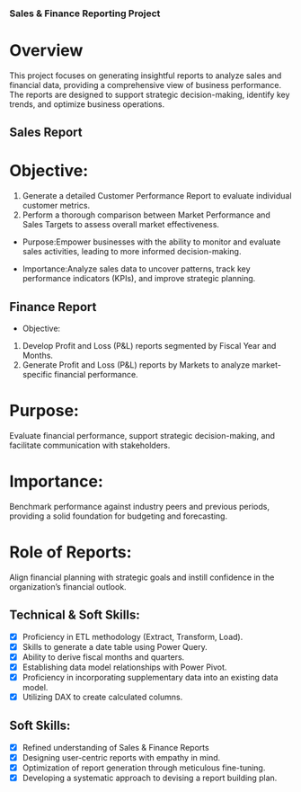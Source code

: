 ### Sales & Finance Reporting Project

# Overview
This project focuses on generating insightful reports to analyze sales and financial data, providing a comprehensive view of business performance. The reports are designed to support strategic decision-making, identify key trends, and optimize business operations.

## Sales Report
# Objective:
1. Generate a detailed Customer Performance Report to evaluate individual customer metrics.
2. Perform a thorough comparison between Market Performance and Sales Targets to assess overall market effectiveness.

* Purpose:Empower businesses with the ability to monitor and evaluate sales activities, leading to more informed decision-making.

* Importance:Analyze sales data to uncover patterns, track key performance indicators (KPIs), and improve strategic planning.

## Finance Report
* Objective:
1. Develop Profit and Loss (P&L) reports segmented by Fiscal Year and Months.
2. Generate Profit and Loss (P&L) reports by Markets to analyze market-specific financial performance.

# Purpose:
Evaluate financial performance, support strategic decision-making, and facilitate communication with stakeholders.

# Importance:
Benchmark performance against industry peers and previous periods, providing a solid foundation for budgeting and forecasting.

# Role of Reports:
Align financial planning with strategic goals and instill confidence in the organization’s financial outlook.

## Technical & Soft Skills:
- [x]	Proficiency in ETL methodology (Extract, Transform, Load).
- [x]	Skills to generate a date table using Power Query.
- [x]	Ability to derive fiscal months and quarters.
- [x]	Establishing data model relationships with Power Pivot.
- [x]	Proficiency in incorporating supplementary data into an existing data model.
- [x]	Utilizing DAX to create calculated columns.

## Soft Skills:
- [x]	Refined understanding of Sales & Finance Reports
- [x]	Designing user-centric reports with empathy in mind.
- [x]	Optimization of report generation through meticulous fine-tuning.
- [x]	Developing a systematic approach to devising a report building plan.
